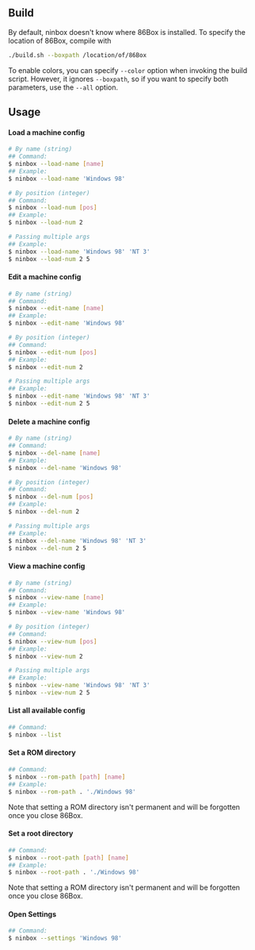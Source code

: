 ## Build
By default, ninbox doesn't know where 86Box is installed. To specify the location of 86Box, compile with
```sh
./build.sh --boxpath /location/of/86Box
```
To enable colors, you can specify `--color` option when invoking the build script. However, it ignores `--boxpath`, so if you want to specify both parameters, use the `--all` option.

## Usage
#### Load a machine config
```sh
# By name (string)
## Command:
$ ninbox --load-name [name]
## Example:
$ ninbox --load-name 'Windows 98'

# By position (integer)
## Command:
$ ninbox --load-num [pos]
## Example:
$ ninbox --load-num 2

# Passing multiple args
## Example:
$ ninbox --load-name 'Windows 98' 'NT 3'
$ ninbox --load-num 2 5
```

#### Edit a machine config
```sh
# By name (string)
## Command:
$ ninbox --edit-name [name]
## Example:
$ ninbox --edit-name 'Windows 98'

# By position (integer)
## Command:
$ ninbox --edit-num [pos]
## Example:
$ ninbox --edit-num 2

# Passing multiple args
## Example:
$ ninbox --edit-name 'Windows 98' 'NT 3'
$ ninbox --edit-num 2 5
```

#### Delete a machine config
```sh
# By name (string)
## Command:
$ ninbox --del-name [name]
## Example:
$ ninbox --del-name 'Windows 98'

# By position (integer)
## Command:
$ ninbox --del-num [pos]
## Example:
$ ninbox --del-num 2

# Passing multiple args
## Example:
$ ninbox --del-name 'Windows 98' 'NT 3'
$ ninbox --del-num 2 5
```

#### View a machine config
```sh
# By name (string)
## Command:
$ ninbox --view-name [name]
## Example:
$ ninbox --view-name 'Windows 98'

# By position (integer)
## Command:
$ ninbox --view-num [pos]
## Example:
$ ninbox --view-num 2

# Passing multiple args
## Example:
$ ninbox --view-name 'Windows 98' 'NT 3'
$ ninbox --view-num 2 5
```

#### List all available config
```sh
## Command:
$ ninbox --list
```

#### Set a ROM directory
```sh
## Command:
$ ninbox --rom-path [path] [name]
## Example:
$ ninbox --rom-path . './Windows 98'
```
Note that setting a ROM directory isn't permanent and will be forgotten once you close 86Box.

#### Set a root directory
```sh
## Command:
$ ninbox --root-path [path] [name]
## Example:
$ ninbox --root-path . './Windows 98'
```
Note that setting a ROM directory isn't permanent and will be forgotten once you close 86Box.

#### Open Settings
```sh
## Command:
$ ninbox --settings 'Windows 98'
```
